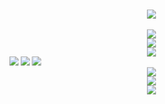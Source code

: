 <h1 align="center"> <a href="https://sunguoqi.com/"> <img src="https://readme-typing-svg.herokuapp.com/?lines=UtopianCoding同学祝您今天愉快!&center=true&size=27"> </a> </h1>


<div align="center">
<img src="https://metrics.lecoq.io/UtopianCoding?template=classic&config.timezone=Asia%2FShanghai">
</div>
<div align="center"> <img src="https://github-readme-stats.vercel.app/api/top-langs/?username=UtopianCoding&hide_title=true&hide_border=true&layout=compact&langs_count=6&text_color=000&icon_color=fff&bg_color=0,52fa5a,4dfcff,c64dff&theme=graywhite" /> </div>
<div align="center"> <img src="https://github-profile-trophy.vercel.app/?username=UtopianCoding" /> </div>
<span > <img src="https://img.shields.io/badge/-HTML5-E34F26?style=flat-square&logo=html5&logoColor=white" /> <img src="https://img.shields.io/badge/-CSS3-1572B6?style=flat-square&logo=css3" /> <img src="https://img.shields.io/badge/-JavaScript-oringe?style=flat-square&logo=javascript" /> </span>
<div align="center"> <img src="https://visitor-badge.glitch.me/badge?page_id=UtopianCoding" /> </div>
<div align="center"> <img src="https://activity-graph.herokuapp.com/graph?username=UtopianCoding&theme=xcode" /> </div>
<div align="center"> <img src="https://github-readme-streak-stats.herokuapp.com/?user=UtopianCoding" /> </div>


